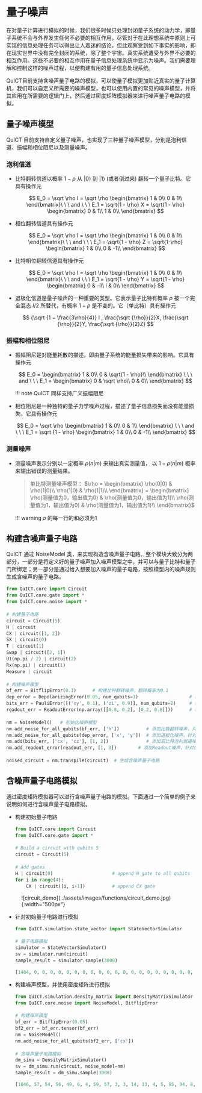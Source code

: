 # 量子噪声

在对量子计算进行模拟的时候，我们很多时候只处理封闭量子系统的动力学，即量子系统不会与外界发生任何不必要的相互作用。尽管对于在此理想系统中原则上可实现的信息处理任务可以得出让人着迷的结论，但此观察受到如下事实的影响，即在现实世界中没有完全封闭的系统，除了整个宇宙。真实系统遭受与外界不必要的相互作用。这些不必要的相互作用在量子信息处理系统中显示为噪声。我们需要理解和控制这样的噪声过程，以便构建有用的量子信息处理系统。

QuICT目前支持含噪声量子电路的模拟，可以使量子模拟更加贴近真实的量子计算机，我们可以自定义所需要的噪声模型，也可以使用内置的常见的噪声模型，并将其应用在所需要的逻辑门上，然后通过密度矩阵模拟器来进行噪声量子电路的模拟。


## 量子噪声模型

QuICT 目前支持自定义量子噪声，也实现了三种量子噪声模型，分别是泡利信道、振幅和相位阻尼以及测量噪声。

### 泡利信道

- 比特翻转信道以概率 $1 − \rho$ 从 $|0⟩$ 到 $|1⟩$ (或者倒过来) 翻转一个量子比特。它具有操作元

    $$
    E_0 = \sqrt \rho I = \sqrt \rho \begin{bmatrix}
    1 & 0\\
    0 & 1\\
    \end{bmatrix}\ \ \  and \ \ \ E_1 = \sqrt{1 - \rho} X = \sqrt{1 - \rho} \begin{bmatrix}
    0 & 1\\
    1 & 0\\
    \end{bmatrix}
    $$

- 相位翻转信道具有操作元

    $$
    E_0 = \sqrt \rho I = \sqrt \rho \begin{bmatrix}
    1 & 0\\
    0 & 1\\
    \end{bmatrix}\ \ \  and \ \ \ E_1 = \sqrt{1 - \rho} Z = \sqrt{1-\rho} \begin{bmatrix}
    1 & 0\\
    0 & -1\\
    \end{bmatrix}
    $$

- 比特相位翻转信道具有操作元

    $$
    E_0 = \sqrt \rho I = \sqrt \rho \begin{bmatrix}
    1 & 0\\
    0 & 1\\
    \end{bmatrix}\ \ \  and \ \ \ E_1 = \sqrt{1 - \rho} Y = \sqrt{1 - \rho} \begin{bmatrix}
    0 & -i\\
    i & 0\\
    \end{bmatrix}
    $$

- 退极化信道是量子噪声的一种重要的类型。它表示量子比特有概率 $\rho$ 被一个完全混态 $I / 2$ 所替代，有概率 $1 − \rho$ 是不变的。它（单比特）具有操作元
    
    $$
    {\sqrt {1 − \frac{3\rho}{4}} I , \frac{\sqrt {\rho}}{2}X, \frac{\sqrt {\rho}}{2}Y, \frac{\sqrt {\rho}}{2}Z}
    $$

### 振幅和相位阻尼

- 振幅阻尼是对能量耗散的描述，即由量子系统的能量损失带来的影响。它具有操作元

    $$
    E_0 = \begin{bmatrix}
    1 & 0\\
    0 & \sqrt{1 - \rho}\\
    \end{bmatrix}
    \ \ \ and  \ \ \ 
    E_1 = \begin{bmatrix}
    0 & \sqrt \rho\\
    0 & 0\\
    \end{bmatrix}
    $$

    !!! note
        QuICT 同样支持广义振幅阻尼

- 相位阻尼是一种独特的量子力学噪声过程，描述了量子信息损失而没有能量损失。它具有操作元

    $$
    E_0 = \sqrt \rho \begin{bmatrix}
    1 & 0\\
    0 & 1\\
    \end{bmatrix}
    \ \ \ and  \ \ \ 
    E_1 = \sqrt {1 - \rho} \begin{bmatrix}
    1 & 0\\
    0 & -1\\
    \end{bmatrix}
    $$

### 测量噪声

- 测量噪声表示分别以一定概率 $\rho(n|m)$ 来输出真实测量值， 以 $1 - \rho (n|m)$ 概率来输出错误的测量结果。
  
    > 单比特测量噪声模型：
    > $\rho = \begin{bmatrix}
        \rho(0|0) & \rho(1|0)\\
        \rho(1|0) & \rho(1|1)\\
        \end{bmatrix} = \begin{bmatrix}
        \rho(测量值为0，输出值为0) & \rho(测量值为0，输出值为1)\\
        \rho(测量值为1，输出值为0) & \rho(测量值为1，输出值为1)\\
        \end{bmatrix}$

    !!! warning
        $\rho$ 的每一行的和必须为1

## 构建含噪声量子电路

QuICT 通过 NoiseModel 类，来实现构造含噪声量子电路。整个模块大致分为两部分，一部分是将定义好的量子噪声加入噪声模型之中，并可以与量子比特和量子门所绑定；另一部分是通过给入想要加入噪声的量子电路，按照模型内的噪声规则生成含噪声的量子电路。

``` python
from QuICT.core import Circuit
from QuICT.core.gate import *
from QuICT.core.noise import *

# 构建量子电路
circuit = Circuit(5)
H | circuit
CX | circuit([1, 2])
SX | circuit(0)
T | circuit(1)
Swap | circuit([2, 1])
U1(np.pi / 2) | circuit(2)
Rx(np.pi) | circuit(1)
Measure | circuit

# 构建噪声模型
bf_err = BitflipError(0.1)      # 构建比特翻转噪声，翻转概率为0.1
dep_error = DepolarizingError(0.05, num_qubits=1)                   # 构建单比特退极化信道，概率为0.05
bits_err = PauliError([('xy', 0.1), ('zi', 0.9)], num_qubits=2)     # 构建双比特泡利信道噪声
readout_err = ReadoutError(np.array([[0.8, 0.2], [0.2, 0.8]]))      # 构建单比特Readout噪声

nm = NoiseModel()   # 初始化噪声模型
nm.add_noise_for_all_qubits(bf_err, ['h'])          # 添加比特翻转噪声，只针对 H 量子门
nm.add_noise_for_all_qubits(dep_error, ['x', 'y'])  # 添加退极化噪声，针对 X，Y 量子门
nm.add(bits_err, ['cx', 'cz'], [1, 2])              # 添加双比特泡利信道噪声，针对比特位为1，2的 CX，CZ 量子门
nm.add_readout_error(readout_err, [1, 3])        # 添加Readout噪声，针对位置为1，3的量子比特

noised_circuit = nm.transpile(circuit)  # 生成含噪声量子电路
```

## 含噪声量子电路模拟

通过密度矩阵模拟器可以进行含噪声量子电路的模拟。下面通过一个简单的例子来说明如何进行含噪声量子电路模拟。

- 构建初始量子电路
  
    ``` python
    from QuICT.core import Circuit
    from QuICT.core.gate import *

    # Build a circuit with qubits 5
    circuit = Circuit(5)

    # add gates
    H | circuit(0)                      # append H gate to all qubits
    for i in range(4):
        CX | circuit([i, i+1])          # append CX gate
    ```

<figure markdown>
![circuit_demo](../assets/images/functions/circuit_demo.jpg){:width="500px"}
</figure>


- 针对初始量子电路进行模拟
  
    ``` python
    from QuICT.simulation.state_vector import StateVectorSimulator

    # 量子电路模拟
    simulator = StateVectorSimulator()
    sv = simulator.run(circuit)
    sample_result = simulator.sample(3000)
    ``` 

    ``` python
    [1484, 0, 0, 0, 0, 0, 0, 0, 0, 0, 0, 0, 0, 0, 0, 0, 0, 0, 0, 0, 0, 0, 0, 0, 0, 0, 0, 0, 0, 0, 0, 1516]
    ```

- 构建噪声模型，并使用密度矩阵进行模拟
  
    ``` python
    from QuICT.simulation.density_matrix import DensityMatrixSimulator
    from QuICT.core.noise import NoiseModel, BitflipError

    # 构建噪声模型
    bf_err = BitflipError(0.05)
    bf2_err = bf_err.tensor(bf_err)
    nm = NoiseModel()
    nm.add_noise_for_all_qubits(bf2_err, ['cx'])

    # 含噪声量子电路模拟
    dm_simu = DensityMatrixSimulator()
    sv = dm_simu.run(circuit, noise_model=nm)
    sample_result = dm_simu.sample(3000)
    ```

    ``` python
    [1046, 57, 54, 56, 49, 6, 4, 59, 57, 3, 3, 14, 13, 4, 5, 95, 94, 8, 8, 5, 5, 3, 9, 56, 58, 6, 5, 59, 66, 52, 57, 984]
    ```

